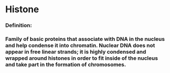 # Histone

### Definition:
### Family of basic proteins that associate with DNA in the nucleus and help condense it into chromatin. Nuclear DNA does not appear in free linear strands; it is highly condensed and wrapped around histones in order to fit inside of the nucleus and take part in the formation of chromosomes.
